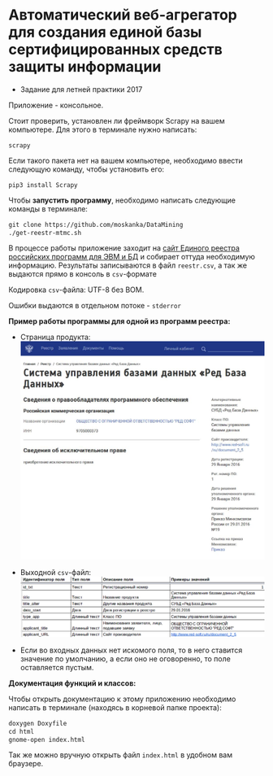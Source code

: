 Автоматический веб-агрегатор для создания единой базы сертифицированных средств защиты информации
=================================================================================================
- Задание для летней практики 2017

Приложение - консольное.

Стоит проверить, установлен ли фреймворк Scrapy на вашем компьютере. Для этого в терминале нужно написать:
```angular2html
scrapy
```
Если такого пакета нет на вашем компьютере, необходимо ввести следующую команду, чтобы установить его:
```angular2html
pip3 install Scrapy
```

Чтобы **запустить программу**, необходимо написать следующие команды в терминале:
```angular2html
git clone https://github.com/moskanka/DataMining
./get-reestr-mtmc.sh
```

В процессе работы приложение заходит на [сайт Единого реестра российских
программ для ЭВМ и БД](https://reestr.minsvyaz.ru/reestr/) и собирает оттуда необходимую информацию. 
Результаты записываются в файл `reestr.csv`, а так же выдаются прямо в консоль в 
`csv`-формате 

Кодировка `csv`-файла: UTF-8 без BOM.

Ошибки выдаются в отдельном потоке - `stderror`

**Пример работы программы для одной из программ реестра:**

- Страница продукта:
![example_page](example_page.jpg)

- Выходной `csv`-файл:
![example_table](example_table.jpg)

- Если во входных данных нет искомого поля, то в него ставится значение по умолчанию, а 
если оно не оговоренно, то поле оставляется пустым.

**Документация функций и классов:**

Чтобы открыть документацию к этому приложению необходимо написать в терминале
(находясь в корневой папке проекта):
```angular2html
doxygen Doxyfile
cd html
gnome-open index.html
```
Так же можно вручную открыть файл `index.html` в удобном вам браузере.

